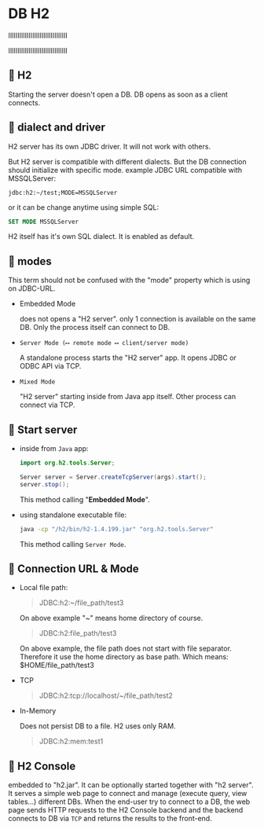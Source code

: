 # DB H2

IIIIIIIIIIIIIIIIIIIIIIIIIIIIIIII

IIIIIIIIIIIIIIIIIIIIIIIIIIIIIIII

## 📌 H2

Starting the server doesn't open a DB. DB opens as soon as a client connects.

## 📌 dialect and driver

H2 server has its own JDBC driver. It will not work with others.

But H2 server is compatible with different dialects. But the DB connection should initialize with specific mode. example JDBC URL compatible with MSSQLServer:

```text
jdbc:h2:~/test;MODE=MSSQLServer
```

or it can be change anytime using simple SQL:

```sql
SET MODE MSSQLServer
```

H2 itself has it's own SQL dialect. It is enabled as default.

## 📌 modes

This term should not be confused with the "mode" property which is using on JDBC-URL.

- Embedded Mode

  does not opens a "H2 server". only 1 connection is available on the same DB. Only the process itself can connect to DB.

- `Server Mode (⟷ remote mode ⟷ client/server mode)`

  A standalone process starts the "H2 server" app. It opens JDBC or ODBC API via TCP.

- `Mixed Mode`

  "H2 server" starting inside from Java app itself. Other process can connect via TCP.

## 📌 Start server

- inside from `Java` app:

  ```java
  import org.h2.tools.Server;

  Server server = Server.createTcpServer(args).start();
  server.stop();
  ```

  This method calling "__Embedded Mode__".

- using standalone executable file:

  ```sh
  java -cp "/h2/bin/h2-1.4.199.jar" "org.h2.tools.Server"
  ```

  This method calling `Server Mode`.

## 📌 Connection URL & Mode

- Local file path:

  > JDBC:h2:~/file_path/test3

  On above example "~" means home directory of course.

  > JDBC:h2:file_path/test3

  On above example, the file path does not start with file separator. Therefore it use the home directory as base path. Which means: $HOME/file_path/test3

- TCP

  > JDBC:h2:tcp://localhost/~/file_path/test2

- In-Memory

  Does not persist DB to a file. H2 uses only RAM.

  > JDBC:h2:mem:test1

## 📌 H2 Console

embedded to "h2.jar". It can be optionally started together with "h2 server". It serves a simple web page to connect and manage (execute query, view tables...) different DBs. When the end-user try to connect to a DB, the web page sends HTTP requests to the H2 Console backend and the backend connects to DB via `TCP` and returns the results to the front-end.
